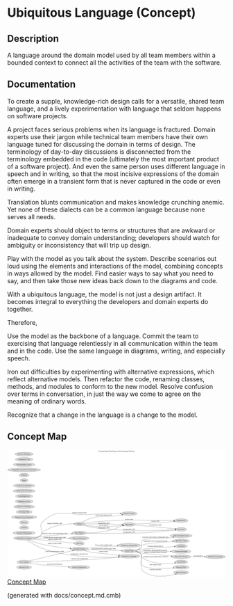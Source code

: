 # Ubiquitous Language (Concept)
## Description
A language around the domain model used by all team members within a
bounded context to connect all the activities of the team with the software.
## Documentation
To create a supple, knowledge-rich design calls for a versatile, shared team
language, and a lively experimentation with language that seldom happens on
software projects.

A project faces serious problems when its language is fractured. Domain experts
use their jargon while technical team members have their own language tuned for
discussing the domain in terms of design. The terminology of day-to-day
discussions is disconnected from the terminology embedded in the code
(ultimately the most important product of a software project). And even the
same person uses different language in speech and in writing, so that the most
incisive expressions of the domain often emerge in a transient form that is
never captured in the code or even in writing.

Translation blunts communication and makes knowledge crunching anemic. Yet none
of these dialects can be a common language because none serves all needs.

Domain experts should object to terms or structures that are awkward or
inadequate to convey domain understanding; developers should watch for
ambiguity or inconsistency that will trip up design.

Play with the model as you talk about the system. Describe scenarios out loud
using the elements and interactions of the model, combining concepts in ways
allowed by the model. Find easier ways to say what you need to say, and then
take those new ideas back down to the diagrams and code.

With a ubiquitous language, the model is not just a design artifact. It becomes
integral to everything the developers and domain experts do together.

Therefore,

Use the model as the backbone of a language. Commit the team to exercising that
language relentlessly in all communication within the team and in the code.
Use the same language in diagrams, writing, and especially speech.

Iron out difficulties by experimenting with alternative expressions, which
reflect alternative models. Then refactor the code, renaming classes, methods,
and modules to conform to the new model. Resolve confusion over terms in
conversation, in just the way we come to agree on the meaning of ordinary
words.

Recognize that a change in the language is a change to the model.

## Concept Map
![Concept Map of the Domain Driven Design Patterns](../ddd/concept-view.png)
[Concept Map](../ddd/concept-view.md)


(generated with docs/concept.md.cmb)
